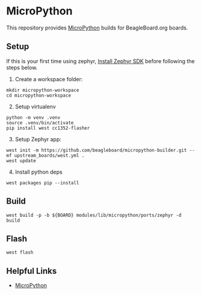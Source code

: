 # MicroPython

This repository provides [MicroPython](https://micropython.org/) builds for BeagleBoard.org boards.

## Setup

If this is your first time using zephyr, [Install Zephyr SDK](https://docs.zephyrproject.org/latest/develop/getting_started/index.html#install-the-zephyr-sdk) before following the steps below.

1. Create a workspace folder:

```shell
mkdir micropython-workspace
cd micropython-workspace
```

2. Setup virtualenv

```shell
python -m venv .venv
source .venv/bin/activate
pip install west cc1352-flasher
```

3. Setup Zephyr app:

```shell
west init -m https://github.com/beagleboard/micropython-builder.git --mf upstream_boards/west.yml .
west update
```

4. Install python deps

```shell
west packages pip --install
```

## Build

```shell
west build -p -b ${BOARD} modules/lib/micropython/ports/zephyr -d build
```

## Flash

```shell
west flash
```

## Helpful Links

- [MicroPython](https://micropython.org/)
